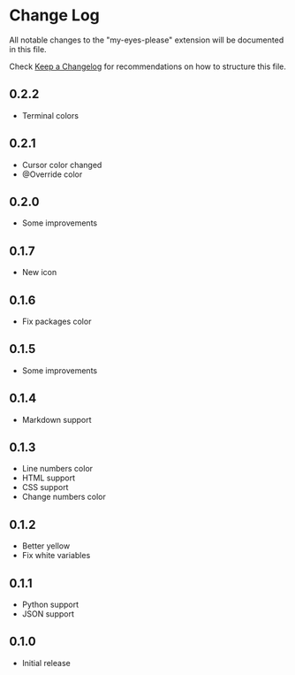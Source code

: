 # Change Log

All notable changes to the "my-eyes-please" extension will be documented in this file.

Check [Keep a Changelog](http://keepachangelog.com/) for recommendations on how to structure this file.

## 0.2.2

- Terminal colors

## 0.2.1

- Cursor color changed
- @Override color

## 0.2.0

- Some improvements

## 0.1.7

- New icon

## 0.1.6

- Fix packages color

## 0.1.5

- Some improvements

## 0.1.4

- Markdown support

## 0.1.3

- Line numbers color
- HTML support
- CSS support
- Change numbers color

## 0.1.2

- Better yellow
- Fix white variables

## 0.1.1

- Python support
- JSON support

## 0.1.0

- Initial release
